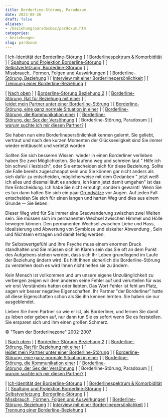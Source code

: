 ```yaml
---
title: Borderline-Störung, Paradoxum
date: 2023-08-26
draft: false
aliases:
- /beziehung/paradoxbez/pardoxum.htm
categories:
- beziehungen
slug: pardoxum
---
```



[ [Ich-Identität der Borderline-Störung](../../bord/bord3/bord_stoerung_1.html) ] [ [Borderlinespektrum & Komorbidität](../../bord/borderlinespektrum_mit.htm) ] [ [Spaltung und Projektion Borderline-Störung](../../spaltung/spaltung.html) ] [ [Selbstverletzung  Borderline-Störung](../../ssv/ssvv.htm) ] [ [Missbrauch,  Formen, Folgen und Auswirkungen](../../bord/missbrauch.htm) ] [ [Borderline-Störung, Beziehung](../beziehung.htm) ] [ [Interview mit einer Borderlinepersönlichkeit](../../bord/interview_mit_borderline.htm) ] [ [Trennung einer Borderline-Beziehung](../../trennung/trennung.htm) ]

[ [Nach oben](../beziehung.htm) ] [ [Borderline-Störung Beziehung 2](../beziehung1/beziehung1.htm) ] [ [Borderline-Störung, Rat für Beziehung mit einer](../grunds/grunds.htm) ] [ [leidet mein Partner unter einer Borderline-Störung](../ratschl/rat.htm) ] [ [Borderline-Störung, eine ganz normale Situation in einer](../situation1.htm) ] [ [Borderline-Störung, die Kommunikation einer](../beziehung1/kommu.htm) ] [ [Borderline-Störung, der Sex der Versöhnung](../../trennung/weinen_schmerz.htm) ] [ Borderline-Störung, Paradoxum ] [ [warum suchte ich mir diesen Partner?](../../warum_er_sie/warum_partner.htm) ]

Sie haben nun eine Borderlinepersönlichkeit kennen gelernt.
Sie geliebt, vertraut und nach den kurzen Momenten der Glückseeligkeit sind Sie
immer wieder enttäuscht und verletzt worden

Sollten Sie sich besseren Wissen 
wieder in einen Borderliner verlieben haben Sie zwei Möglichkeiten. Sie laufend
weg und schreien laut " Hilfe ich bin schwul / lesbisch", oder Sie
entscheiden sich für diese Beziehung. Sollte die Falle bereits zugeschnappt
sein und Sie können gar nicht anders als sich dafür zu entscheiden,
möglicherweise mit dem Gedanken " jetzt weiß ich alles und diesmal läuft
es anders, ich kann jetzt damit umgehen" ist das Ihre Entscheidung. Ich
habe Sie nicht ermutigt, sondern gewarnt!  Wenn Sie es tun dann halten Sie
sich ein paar [Grundsätze](https://blz.borderliner.ch/beziehung/grunds/grunds.htm) vor Augen. Auf jeden Fall entscheiden Sie sich für einen langen und
harten Weg und dies aus einem Grunde -- Sie lieben.

Dieser Weg wird für Sie immer eine
Gradwanderung zwischen zwei Welten sein. Sie müssen sich im permanenten Wechsel
zwischen Himmel und Hölle bewegen können. Den permanenten Wechsel zwischen
Liebe und Hass, Idealisierung und Abwertung von Symbiose und eiskalter Abwendung
, Sein und Nichtsein ertragen und damit fertig werden.

Ihr Selbstwertgefühl und Ihre Psyche
muss einem enormen Druck standhalten und Sie müssen sich im Klaren sein das Sie
oft an dem Punkt des Aufgebens stehen werden, dass sich Ihr Leben grundlegend im
Laufe der Beziehung ändern wird. Es hilft Ihnen sicherlich die Borderline-Störung zu verstehen doch es wird Ihnen nicht helfen sie zu ändern.

Kein Mensch ist vollkommen und um
unsere eigene Unzulänglichkeit zu verbergen zeigen wir dem anderen seine Fehler
auf und verurteilen für was wir erst Verständnis hatten oder liebten. Das Wort
Fehler ist fehl am Platz, sagen wir besser negative Eigenschaften. Ihr Partner
"der Borderliner" hatte all diese Eigenschaften schon als Sie ihn
kennen lernten. Sie haben sie nur ausgeblendet.

Lieben Sie ihren Partner so wie er ist,
als Borderliner, und lernen Sie damit zu leben oder geben auf, nur dann tun Sie
es sofort wenn Sie es feststellen. Sie ersparen sich und ihm einen großen
Schmerz.

© "Team der Borderlinezone"
2002-2007

[ [Nach oben](../beziehung.htm) ] [ [Borderline-Störung Beziehung 2](../beziehung1/beziehung1.htm) ] [ [Borderline-Störung, Rat für Beziehung mit einer](../grunds/grunds.htm) ] [ [leidet mein Partner unter einer Borderline-Störung](../ratschl/rat.htm) ] [ [Borderline-Störung, eine ganz normale Situation in einer](../situation1.htm) ] [ [Borderline-Störung, die Kommunikation einer](../beziehung1/kommu.htm) ] [ [Borderline-Störung, der Sex der Versöhnung](../../trennung/weinen_schmerz.htm) ] [ Borderline-Störung, Paradoxum ] [ [warum suchte ich mir diesen Partner?](../../warum_er_sie/warum_partner.htm) ]

[ [Ich-Identität der Borderline-Störung](../../bord/bord3/bord_stoerung_1.html) ] [ [Borderlinespektrum & Komorbidität](../../bord/borderlinespektrum_mit.htm) ] [ [Spaltung und Projektion Borderline-Störung](../../spaltung/spaltung.html) ] [ [Selbstverletzung  Borderline-Störung](../../ssv/ssvv.htm) ] [ [Missbrauch,  Formen, Folgen und Auswirkungen](../../bord/missbrauch.htm) ] [ [Borderline-Störung, Beziehung](../beziehung.htm) ] [ [Interview mit einer Borderlinepersönlichkeit](../../bord/interview_mit_borderline.htm) ] [ [Trennung einer Borderline-Beziehung](../../trennung/trennung.htm) ]
